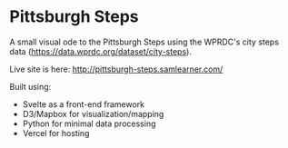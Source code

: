 # Pittsburgh Steps

A small visual ode to the Pittsburgh Steps using the WPRDC's city steps data (https://data.wprdc.org/dataset/city-steps).

Live site is here: http://pittsburgh-steps.samlearner.com/

Built using:
* Svelte as a front-end framework
* D3/Mapbox for visualization/mapping
* Python for minimal data processing
* Vercel for hosting 
